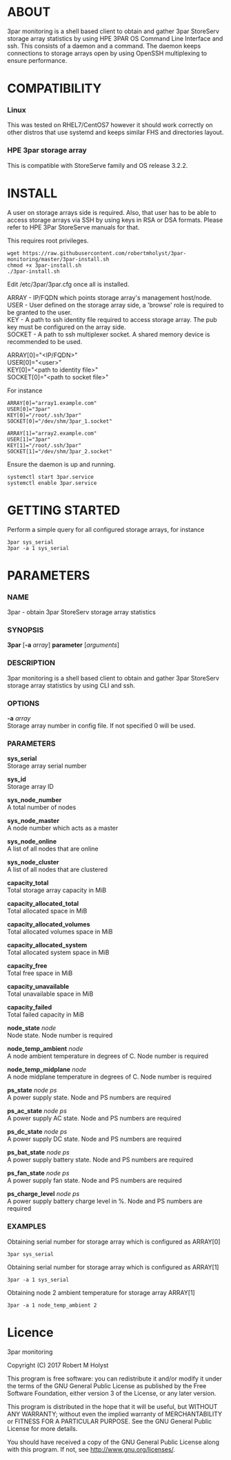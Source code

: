 # ABOUT
3par monitoring is a shell based client to obtain and gather 3par StoreServ storage array statistics by using HPE 3PAR OS Command Line Interface and ssh. This consists of a daemon and a command. The daemon keeps connections to storage arrays open by using OpenSSH multiplexing to ensure performance.

# COMPATIBILITY

### Linux
This was tested on RHEL7/CentOS7 however it should work correctly on other distros that use systemd and keeps similar FHS and directories layout.

### HPE 3par storage array
This is compatible with StoreServe family and OS release 3.2.2.

# INSTALL
A user on storage arrays side is required. Also, that user has to be able to access storage arrays via SSH by using keys in RSA or DSA formats. Please refer to HPE 3Par StoreServe manuals for that.

This requires root privileges.
```
wget https://raw.githubusercontent.com/robertmholyst/3par-monitoring/master/3par-install.sh
chmod +x 3par-install.sh
./3par-install.sh
```

Edit /etc/3par/3par.cfg once all is installed.

ARRAY  - IP/FQDN which points storage array's management host/node.  
USER   - User defined on the storage array side, a 'browse' role is required to be granted to the user.  
KEY    - A path to ssh identity file required to access storage array. The pub key must be configured on the array side.  
SOCKET - A path to ssh multiplexer socket. A shared memory device is recommended to be used.  

ARRAY[0]="\<IP/FQDN\>"  
USER[0]="\<user\>"  
KEY[0]="\<path to identity file\>"  
SOCKET[0]="\<path to socket file\>"

For instance
```
ARRAY[0]="array1.example.com"
USER[0]="3par"
KEY[0]="/root/.ssh/3par"
SOCKET[0]="/dev/shm/3par_1.socket"

ARRAY[1]="array2.example.com"
USER[1]="3par"
KEY[1]="/root/.ssh/3par"
SOCKET[1]="/dev/shm/3par_2.socket"
```

Ensure the daemon is up and running.
```
systemctl start 3par.service
systemctl enable 3par.service
```

# GETTING STARTED
Perform a simple query for all configured storage arrays, for instance
```
3par sys_serial
3par -a 1 sys_serial
```

# PARAMETERS
### NAME
3par - obtain 3par StoreServ storage array statistics

### SYNOPSIS
**3par** [**-a** _array_] **parameter** [_arguments_]

### DESCRIPTION
3par monitoring is a shell based client to obtain and gather 3par StoreServ storage array statistics by using CLI and ssh.

### OPTIONS
**-a** _array_  
Storage array number in config file. If not specified 0 will be used.

### PARAMETERS

**sys_serial**  
Storage array serial number

**sys_id**  
Storage array ID

**sys_node_number**  
A total number of nodes

**sys_node_master**  
A node number which acts as a master

**sys_node_online**  
A list of all nodes that are online

**sys_node_cluster**  
A list of all nodes that are clustered

**capacity_total**  
Total storage array capacity in MiB

**capacity_allocated_total**  
Total allocated space in MiB

**capacity_allocated_volumes**  
Total allocated volumes space in MiB

**capacity_allocated_system**  
Total allocated system space in MiB

**capacity_free**  
Total free space in MiB

**capacity_unavailable**  
Total unavailable space in MiB

**capacity_failed**  
Total failed capacity in MiB

**node_state** _node_  
Node state. Node number is required

**node_temp_ambient** _node_  
A node ambient temperature in degrees of C. Node number is required

**node_temp_midplane** _node_  
A node midplane temperature in degrees of C. Node number is required

**ps_state** _node_ _ps_  
A power supply state. Node and PS numbers are required

**ps_ac_state** _node_ _ps_  
A power supply AC state. Node and PS numbers are required

**ps_dc_state** _node_ _ps_  
A power supply DC state. Node and PS numbers are required

**ps_bat_state** _node_ _ps_  
A power supply battery state. Node and PS numbers are required

**ps_fan_state** _node_ _ps_  
A power supply fan state. Node and PS numbers are required

**ps_charge_level** _node_ _ps_  
A power supply battery charge level in %. Node and PS numbers are required

### EXAMPLES

Obtaining serial number for storage array which is configured as ARRAY[0]  
```
3par sys_serial
```

Obtaining serial number for storage array which is configured as ARRAY[1]  
```
3par -a 1 sys_serial
```

Obtaining node 2 ambient temperature for storage array ARRAY[1]  
```
3par -a 1 node_temp_ambient 2
```

# Licence
3par monitoring

Copyright (C) 2017 Robert M Holyst

This program is free software: you can redistribute it and/or modify it under the terms of the GNU General Public License as published by the Free Software Foundation, either version 3 of the License, or any later version.

This program is distributed in the hope that it will be useful, but WITHOUT ANY WARRANTY; without even the implied warranty of MERCHANTABILITY or FITNESS FOR A PARTICULAR PURPOSE.  See the GNU General Public License for more details.

You should have received a copy of the GNU General Public License along with this program.  If not, see <http://www.gnu.org/licenses/>.
